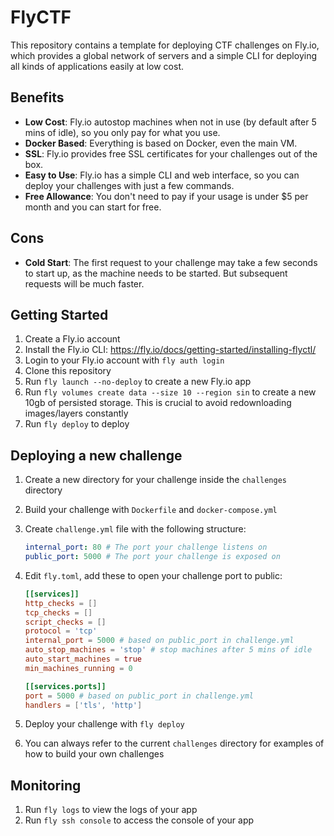 # FlyCTF

This repository contains a template for deploying CTF challenges on Fly.io, which provides a global network of servers and a simple CLI for deploying all kinds of applications easily at low cost.

## Benefits

-   **Low Cost**: Fly.io autostop machines when not in use (by default after 5 mins of idle), so you only pay for what you use.
-   **Docker Based**: Everything is based on Docker, even the main VM.
-   **SSL**: Fly.io provides free SSL certificates for your challenges out of the box.
-   **Easy to Use**: Fly.io has a simple CLI and web interface, so you can deploy your challenges with just a few commands.
-   **Free Allowance**: You don't need to pay if your usage is under $5 per month and you can start for free.

## Cons

-   **Cold Start**: The first request to your challenge may take a few seconds to start up, as the machine needs to be started. But subsequent requests will be much faster.

## Getting Started

1. Create a Fly.io account
1. Install the Fly.io CLI: https://fly.io/docs/getting-started/installing-flyctl/
1. Login to your Fly.io account with `fly auth login`
1. Clone this repository
1. Run `fly launch --no-deploy` to create a new Fly.io app
1. Run `fly volumes create data --size 10 --region sin` to create a new 10gb of persisted storage. This is crucial to avoid redownloading images/layers constantly
1. Run `fly deploy` to deploy

## Deploying a new challenge

1. Create a new directory for your challenge inside the `challenges` directory
1. Build your challenge with `Dockerfile` and `docker-compose.yml`
1. Create `challenge.yml` file with the following structure:

    ```yaml
    internal_port: 80 # The port your challenge listens on
    public_port: 5000 # The port your challenge is exposed on
    ```

1. Edit `fly.toml`, add these to open your challenge port to public:

    ```toml
    [[services]]
    http_checks = []
    tcp_checks = []
    script_checks = []
    protocol = 'tcp'
    internal_port = 5000 # based on public_port in challenge.yml
    auto_stop_machines = 'stop' # stop machines after 5 mins of idle
    auto_start_machines = true
    min_machines_running = 0

    [[services.ports]]
    port = 5000 # based on public_port in challenge.yml
    handlers = ['tls', 'http']
    ```

1. Deploy your challenge with `fly deploy`
1. You can always refer to the current `challenges` directory for examples of how to build your own challenges

## Monitoring

1. Run `fly logs` to view the logs of your app
1. Run `fly ssh console` to access the console of your app
